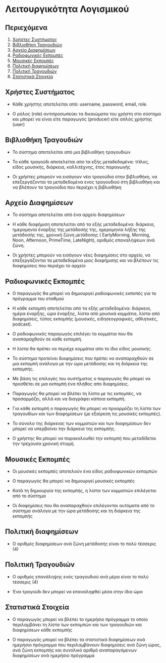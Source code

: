 # Λειτουργικότητα Λογισμικού

## Περιεχόμενα

1. [Χρήστες Συστήματος](#χρήστες-συστήματος)
2. [Βιβλιοθήκη Τραγουδιών](#βιβλιοθήκη-τραγουδιών)
3. [Αρχείο Διαφημίσεων](#αρχείο-διαφημίσεων)
4. [Ραδιοφωνικές Εκπομπές](#ραδιοφωνικές-εκπομπές)
5. [Μουσικές Εκπομπές](#μουσικές-εκπομπές)
6. [Πολιτική διαφημίσεων](#πολιτική-διαφημίσεων)
7. [Πολιτική Τραγουδιών](#πολιτική-τραγουδιών)
8. [Στατιστικά Στοιχεία](#στατιστικά-στοιχεία)

## Χρήστες Συστήματος

* Κάθε χρήστης αποτελείται από: username, password, email, role.

* O ρόλος (role) αντιπροσωπεύει τα δικαιώματα του χρήστη στο σύστημα και μπορεί να είναι είτε παραγωγός (producer) είτε απλός χρήστης (user)

## Βιβλιοθήκη Τραγουδιών

* Το σύστημα αποτελείται από μια βιβλιοθήκη τραγουδιών

* Το κάθε τραγούδι αποτελείται απο τα εξής μεταδεδομένα: τίτλος, είδος μουσικής, διάρκεια, καλλιτέχνης, έτος παραγωγής

* Οι χρήστες μπορούν να εισάγουν νέα τραγούδια στην βιβλιοθήκη, να επεξεργάζονται τα μεταδεδομένα ενος τραγουδιού στη βιβλιοθήκη και να βλέπουν τα τραγούδια που περιέχει η βιβλιοθήκη

## Αρχείο Διαφημίσεων

* Το σύστημα αποτελείται από ένα αρχείο διαφημίσεων

* Η κάθε διαφήμιση αποτελείται από τα εξής μεταδεδομένα: διάρκεια, ημερομηνία έναρξης της μετάδοσής της, ημερομηνία λήξης της μετάδοσής της, χρονική ζώνη μετάδοσης ( EarlyMorning, Morning, Noon, Afternoon, PrimeTime, LateNight), αριθμός επαναλήψεων ανά ζώνη.

* Οι χρήστες μπορούν να εισάγουν νέες διαφημίσεις στο αρχείο, να επεξεργάζονται τα μεταδεδομένα μιας διαφήμισης και να βλέπουν τις διαφημίσεις που περιέχει το αρχείο

## Ραδιοφωνικές Εκπομπές

* Ο παραγωγός θα μπορεί να δημιουργεί ραδιοφωνικές εκποπές για το πρόγραμμα του σταθμού

* Η κάθε εκπομπή αποτελείται από τα εξής μεταδεδομένα: διάρκεια, ημέρα έναρξης, ώρα έναρξης, λίστα από μουσικά κομμάτια, λίστα από διαφημίσεις, τύπος εκπομπής (μουσικές, ειδησεογραφικές, αθλητικές, podcast).

* Ο ραδιοφωνικός παραγωγός επιλέγει τα κομμάτια που θα αναπαραχθούν σε καθε εκπομπή.

* Η λίστα θα πρέπει να περιέχε κομμάτια απο το ίδιο είδος μουσικής.

* Το σύστημα προτείνει διαφημίσεις που πρέπει να αναπαραχθούν σε μια εκπομπή ανάλογα με την ώρα μετάδοσης και τη διάρκεια της εκπομπής.

* Με βάση τις επιλογές του συστήματος ο παραγωγός θα μπορεί να προσθέτει σε μια εκπομπή ένα πλήθος απο διαφημίσεις.

* Παραγωγός θα μπορεί να βλέπει τη λίστα με τις εκπομπές, να προσαρμόζει, αλλά και να διαγράφει κάποια εκπομπή.

* Για κάθε εκπομπή ο παραγωγός θα μπορεί να προαρμόζει τη λίστα των τραγουδίων και των διαφημίσεων (με εξαίρεση τις μουσικές εκπομπές).

* Το σύνολο της διάρκειας των κομματιών και των διαφημίσεων δεν μπορεί να υπερβαίνει την διάρκεια της εκπομπής.

* Ο χρήστης θα μπορεί να παρακολουθεί την εκπομπή που μεταδίδεται την τρέχουσα χρονική στιγμή.

## Μουσικές Εκπομπές

* Οι μουσικές εκπομπές αποτελούν ένα είδος ραδιοφωνικών εκπομπών

* Ο παραγωγός θα μπορεί να δημιουργεί μουσικές εκπομπές

* Κατά τη δημιουργία της εκπομπής, η λίστα των κομματιών επιλέγεται από το σύστημα

* Οι διαφημίσεις που θα αναπαραχθούν επιλέγονται αυτόματα από το σύστημα ανάλογα με την ώρα μετάδοσης και τη διάρκεια της εκπομπής

## Πολιτική διαφημίσεων

* Ο αριθμός διαφημίσεων ανά ζώνη μετάδοσης είναι το πολύ τέσσερις (4)

## Πολιτική Τραγουδιών

* Ο αριθμός επανάληψης ενός τραγουδιού ανά μέρα είναι το πολύ τέσσερις (4)

* Ένα τραγούδι δεν μπορεί να επαναληφθεί μέσα στην ίδια ώρα

## Στατιστικά Στοιχεία

* Ο παραγωγός μπορεί να βλέπει το ημερήσιο πρόγραμμα το οποίο περιλαμβάνει τη λίστα των εκπομπών και των τραγουδιών και διαφημίσεων κάθε εκπομπής

* Ο παραγωγός μπορεί να βλέπει τα στατιστικά διαφημίσεων ανά ημερήσιο πρόγραμμα που περιλαμβάνουν διαφημίσεις ανά ζώνη ώρας, ανά ζώνη εκπομπής και συνολικό αριθμό αναπαραγόμενων διαφημίσεων ανά ημερήσιο πρόγραμμα
